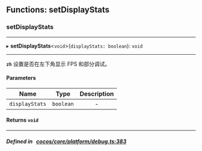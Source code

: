 ## Functions: setDisplayStats

### setDisplayStats


___
▸ **setDisplayStats**<`void`\>(`displayStats: boolean`): `void`
___



**`zh`** 设置是否在左下角显示 FPS 和部分调试。




#### Parameters

| Name | Type | Description |
| :------: | :------: | :------: |
| `displayStats` | `boolean` | - |


#### Returns `void` 
___


##### Defined in &nbsp;   [cocos/core/platform/debug.ts:383](https://github.com/cocos-creator/engine/blob/c7bf6b8a9/cocos/core/platform/debug.ts#L383)&nbsp;
